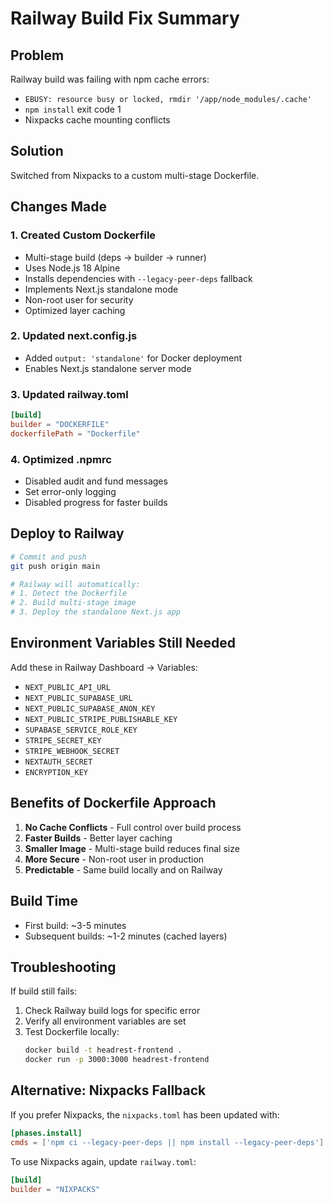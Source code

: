 # Railway Build Fix Summary

## Problem
Railway build was failing with npm cache errors:
- `EBUSY: resource busy or locked, rmdir '/app/node_modules/.cache'`
- `npm install` exit code 1
- Nixpacks cache mounting conflicts

## Solution
Switched from Nixpacks to a custom multi-stage Dockerfile.

## Changes Made

### 1. Created Custom Dockerfile
- Multi-stage build (deps → builder → runner)
- Uses Node.js 18 Alpine
- Installs dependencies with `--legacy-peer-deps` fallback
- Implements Next.js standalone mode
- Non-root user for security
- Optimized layer caching

### 2. Updated next.config.js
- Added `output: 'standalone'` for Docker deployment
- Enables Next.js standalone server mode

### 3. Updated railway.toml
```toml
[build]
builder = "DOCKERFILE"
dockerfilePath = "Dockerfile"
```

### 4. Optimized .npmrc
- Disabled audit and fund messages
- Set error-only logging
- Disabled progress for faster builds

## Deploy to Railway

```bash
# Commit and push
git push origin main

# Railway will automatically:
# 1. Detect the Dockerfile
# 2. Build multi-stage image
# 3. Deploy the standalone Next.js app
```

## Environment Variables Still Needed

Add these in Railway Dashboard → Variables:
- `NEXT_PUBLIC_API_URL`
- `NEXT_PUBLIC_SUPABASE_URL`
- `NEXT_PUBLIC_SUPABASE_ANON_KEY`
- `NEXT_PUBLIC_STRIPE_PUBLISHABLE_KEY`
- `SUPABASE_SERVICE_ROLE_KEY`
- `STRIPE_SECRET_KEY`
- `STRIPE_WEBHOOK_SECRET`
- `NEXTAUTH_SECRET`
- `ENCRYPTION_KEY`

## Benefits of Dockerfile Approach

1. **No Cache Conflicts** - Full control over build process
2. **Faster Builds** - Better layer caching
3. **Smaller Image** - Multi-stage build reduces final size
4. **More Secure** - Non-root user in production
5. **Predictable** - Same build locally and on Railway

## Build Time
- First build: ~3-5 minutes
- Subsequent builds: ~1-2 minutes (cached layers)

## Troubleshooting

If build still fails:
1. Check Railway build logs for specific error
2. Verify all environment variables are set
3. Test Dockerfile locally:
   ```bash
   docker build -t headrest-frontend .
   docker run -p 3000:3000 headrest-frontend
   ```

## Alternative: Nixpacks Fallback

If you prefer Nixpacks, the `nixpacks.toml` has been updated with:
```toml
[phases.install]
cmds = ['npm ci --legacy-peer-deps || npm install --legacy-peer-deps']
```

To use Nixpacks again, update `railway.toml`:
```toml
[build]
builder = "NIXPACKS"
```
